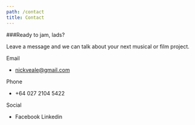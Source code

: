 ```yaml
---
path: /contact
title: Contact
---
```


<div class="contact">

<div class="contact-form">

###Ready to jam, lads?

Leave a message and we can talk about your next musical or film project.

</div>

<div class="contact-info">

Email

* nickveale@gmail.com

Phone

* +64 027 2104 5422

Social

* Facebook Linkedin

</div>

</div>
